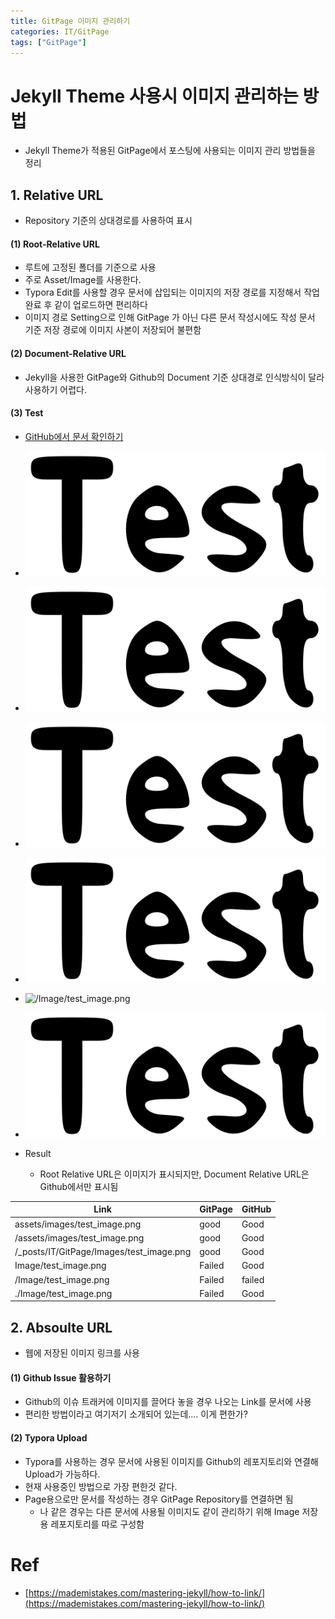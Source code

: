 ```yaml
---
title: GitPage 이미지 관리하기
categories: IT/GitPage
tags: ["GitPage"]
---
```






# Jekyll Theme 사용시 이미지 관리하는 방법

- Jekyll Theme가 적용된 GitPage에서 포스팅에 사용되는 이미지 관리 방법들을 정리






## 1. Relative URL

- Repository 기준의 상대경로를 사용하여 표시

  

#### (1) Root-Relative URL

- 루트에 고정된 폴더를 기준으로 사용
- 주로 Asset/Image를 사용한다.
- Typora Edit를 사용할 경우 문서에 삽입되는 이미지의 저장 경로를 지정해서 작업완료 후 같이 업로드하면 편리하다
- 이미지 경로 Setting으로 인해 GitPage 가 아닌 다른 문서 작성시에도 작성 문서 기준 저장 경로에 이미지 사본이 저장되어 불편함



#### (2) Document-Relative URL

- Jekyll을 사용한 GitPage와 Github의 Document 기준 상대경로 인식방식이 달라 사용하기 어렵다.



#### (3) Test

- [GitHub에서 문서 확인하기](https://github.com/hns17/hns17.github.io/blob/main/_posts/IT/GitPage/2022-08-04-03-Upload-Image.md)

- ![assets/images/test_image.png](/assets/images/test_image.png)
- ![/assets/images/test_image.png](/assets/images/test_image.png)
- ![/_posts/IT/GitPage/Images/test_image.png](/assets/images/test_image.png)
- ![Image/test_image.png](Image/test_image.png)
- ![/Image/test_image.png](/Image/test_image.png)
- ![./Image/test_image.png](./Image/test_image.png)
- Result
  - Root Relative URL은 이미지가 표시되지만, Document Relative URL은 Github에서만 표시됨

| Link                                     | GitPage | GitHub |
| ---------------------------------------- | ------- | ------ |
| assets/images/test_image.png             | good    | Good   |
| /assets/images/test_image.png            | good    | Good   |
| /_posts/IT/GitPage/Images/test_image.png | good    | Good   |
| Image/test_image.png                     | Failed  | Good   |
| /Image/test_image.png                    | Failed  | failed |
| ./Image/test_image.png                   | Failed  | Good   |



## 2. Absoulte URL

- 웹에 저장된 이미지 링크를 사용

#### (1) Github Issue 활용하기

- Github의 이슈 트래커에 이미지를 끌어다 놓을 경우 나오는 Link를 문서에 사용
- 편리한 방법이라고 여기저기 소개되어 있는데.... 이게 편한가?



#### (2) Typora Upload

- Typora를 사용하는 경우 문서에 사용된 이미지를 Github의 레포지토리와 연결해 Upload가 가능하다.
- 현재 사용중인 방법으로 가장 편한것 같다.
- Page용으로만 문서를 작성하는  경우 GitPage Repository를 연결하면 됨
  - 나 같은 경우는 다른 문서에 사용될 이미지도 같이 관리하기 위해 Image 저장용 레포지토리를 따로 구성함





# Ref

- [https://mademistakes.com/mastering-jekyll/how-to-link/](https://mademistakes.com/mastering-jekyll/how-to-link/)